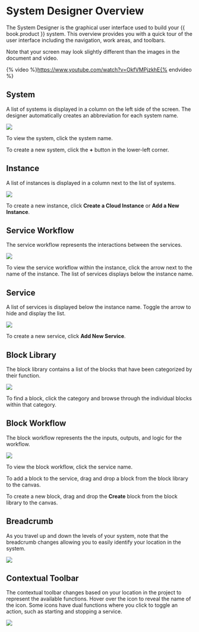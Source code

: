 # System Designer Overview

The System Designer is the graphical user interface used to build your {{ book.product }} system. This overview provides you with a quick tour of the user interface including the navigation, work areas, and toolbars.

Note that your screen may look slightly different than the images in the document and video.

{% video %}https://www.youtube.com/watch?v=OkfVMPjzkhE{% endvideo %}
## System

A list of systems is displayed in a column on the left side of the screen. The designer automatically creates an abbreviation for each system name.

![](/img/vg-system.png)

To view the system, click the system name.

To create a new system, click the **+** button in the lower-left corner.

## Instance

A list of instances is displayed in a column next to the list of systems.

![](/img/vg-instance.png)

To create a new instance, click **Create a Cloud Instance** or **Add a New Instance**.

## Service Workflow

The service workflow represents the interactions between the services.

![](/img/vg-service-workflow.png)

To view the service workflow within the instance, click the arrow next to the name of the instance. The list of services displays  below the instance name.

## Service

A list of services is displayed below the instance name. Toggle the arrow to hide and display the list.

![](/img/vg-service.png)

To create a new service, click **Add New Service**.

## Block Library

The block library contains a list of the blocks that have been categorized by their function.

![](/img/vg-block-library.png)

To find a block, click the category and browse through the individual blocks within that category.

## Block Workflow

The block workflow represents the the inputs, outputs, and logic for the workflow.

![](/img/vg-block-workflow.png)

To view the block workflow, click the service name.

To add a block to the service, drag and drop a block from the block library to the canvas.

To create a new block, drag and drop the **Create** block from the block library to the canvas.

## Breadcrumb

As you travel up and down the levels of your system, note that the breadcrumb changes allowing you to easily identify your location in the system.

![](/img/vg-breadcrumb.png)

## Contextual Toolbar

The contextual toolbar changes based on your location in the project to represent the available functions. Hover over the icon to reveal the name of the icon. Some icons have dual functions where you click to toggle an action, such as starting and stopping a service.

![](/img/vg-contextual-toolbar.png)
